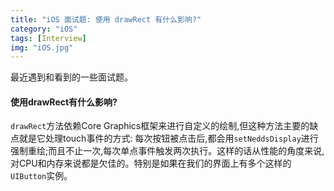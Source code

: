 ```yaml
---
title: "iOS 面试题: 使用 drawRect 有什么影响?"
category: "iOS"
tags: [Interview]
img: "iOS.jpg"
---
```

最近遇到和看到的一些面试题。

#### 使用drawRect有什么影响?

`drawRect`方法依赖Core Graphics框架来进行自定义的绘制,但这种方法主要的缺点就是它处理touch事件的方式: 每次按钮被点击后,都会用`setNeddsDisplay`进行强制重绘;而且不止一次,每次单点事件触发两次执行。这样的话从性能的角度来说,对CPU和内存来说都是欠佳的。特别是如果在我们的界面上有多个这样的`UIButton`实例。
